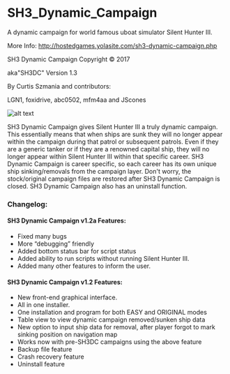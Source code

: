 # SH3_Dynamic_Campaign
A dynamic campaign for world famous uboat simulator Silent Hunter III.

More Info: http://hostedgames.yolasite.com/sh3-dynamic-campaign.php

SH3 Dynamic Campaign Copyright © 2017

aka"SH3DC"
Version 1.3

By Curtis Szmania and contributors:

LGN1, foxidrive, abc0502, mfm4aa and JScones

![alt text](http://hostedgames.yolasite.com/resources/1b.jpg.opt860x656o0%2C0s860x656.jpg "SH3DC")

SH3 Dynamic Campaign gives Silent Hunter III a truly dynamic campaign. This essentially means that when ships are sunk they will no longer appear within the campaign during that patrol or subsequent patrols. Even if they are a generic tanker or if they are a renowned capital ship, they will no longer appear within Silent Hunter III within that specific career. SH3 Dynamic Campaign is career specific, so each career has its own unique ship sinking/removals from the campaign layer. Don't worry, the stock/original campaign files are restored after SH3 Dynamic Campaign is closed. SH3 Dynamic Campaign also has an uninstall function.



### Changelog:

#### SH3 Dynamic Campaign v1.2a Features:
*    Fixed many bugs
*    More “debugging” friendly
*    Added bottom status bar for script status
*    Added ability to run scripts without running Silent Hunter III.
*    Added many other features to inform the user.


#### SH3 Dynamic Campaign v1.2 Features:
*    New front-end graphical interface.
*    All in one installer.
*    One installation and program for both EASY and ORIGINAL modes
*    Table view to view dynamic campaign removed/sunken ship data
*    New option to input ship data for removal, after player forgot to mark sinking position on navigation map
*    Works now with pre-SH3DC campaigns using the above feature
*    Backup file feature
*    Crash recovery feature
*    Uninstall feature
